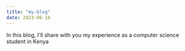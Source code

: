 ```yaml
---
title: "my-blog"
date: 2023-06-16
---
```

In this blog, I'll share with you my experience as a  computer science student in Kenya
